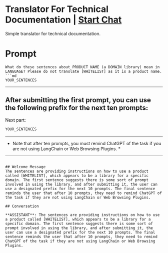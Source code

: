 

# Translator For Technical Documentation | [Start Chat](https://gptcall.net/chat.html?data=%7B%22contact%22%3A%7B%22id%22%3A%22dTGFbfewOTqJFfXuAvYSI%22%2C%22flow%22%3Atrue%7D%7D)
Simple translator for technical documentation.

# Prompt

```
What do these sentences about PRODUCT_NAME (a DOMAIN library) mean in LANGUAGE? Please do not translate [WHITELIST] as it is a product name.
```md
YOUR_SENTENCES
```
---
After submitting the first prompt, you can use the following prefix for the next ten prompts:
---
Next part:
```md
YOUR_SENTENCES
```

---
* Note that after ten prompts, you must remind ChatGPT of the task if you are not using LangChain or Web Browsing Plugins. *
---
```

## Welcome Message
The sentences are providing instructions on how to use a product called [WHITELIST], which appears to be a library for a specific domain. The first sentence suggests there is some sort of prompt involved in using the library, and after submitting it, the user can use a designated prefix for the next 10 prompts. The final sentence reminds the user that after 10 prompts, they need to remind ChatGPT of the task if they are not using LangChain or Web Browsing Plugins.

## Conversation

**ASSISTANT**: The sentences are providing instructions on how to use a product called [WHITELIST], which appears to be a library for a specific domain. The first sentence suggests there is some sort of prompt involved in using the library, and after submitting it, the user can use a designated prefix for the next 10 prompts. The final sentence reminds the user that after 10 prompts, they need to remind ChatGPT of the task if they are not using LangChain or Web Browsing Plugins.

